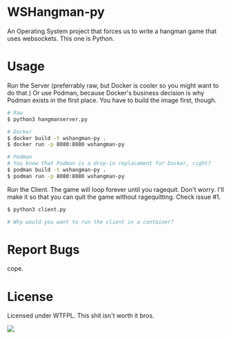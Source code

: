 # WSHangman-py
An Operating System project that forces us to write a hangman game that uses websockets. This one is Python.



# Usage
Run the Server (preferrably raw, but Docker is cooler so you might want to do that.)
Or use Podman, because Docker's business decision is why Podman exists in the first place. You have to build the image first, though.

```bash
# Raw
$ python3 hangmanserver.py

# Docker
$ docker build -t wshangman-py .
$ docker run -p 8080:8080 wshangman-py

# Podman
# You know that Podman is a drop-in replacement for Docker, right?
$ podman build -t wshangman-py .
$ podman run -p 8080:8080 wshangman-py
```


Run the Client. The game will loop forever until you ragequit.
Don't worry. I'll make it so that you can quit the game without ragequitting. Check issue #1.

```bash
$ python3 client.py

# Why would you want to run the client in a container?
```

# Report Bugs
cope.

# License
Licensed under WTFPL. This shit isn't worth it bros.

![](https://steamuserimages-a.akamaihd.net/ugc/965345547598415674/CD26A9222173195870AEA9AD6887C9CA3EEEC546/?imw=5000&imh=5000&ima=fit&impolicy=Letterbox&imcolor=%23000000&letterbox=false)
